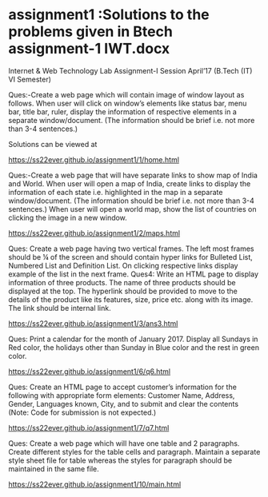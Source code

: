 # assignment1 :Solutions to the problems given in Btech assignment-1 IWT.docx



  Internet & Web Technology Lab Assignment-I
Session April’17
(B.Tech (IT) VI Semester)

										
			
Ques:-Create a web page which will contain image of window layout as follows.
When user will click on window’s elements like status bar, menu bar, title bar, ruler, display the information of respective elements in a separate window/document. (The information should be brief i.e. not more than 3-4 sentences.) 

Solutions can be viewed at

https://ss22ever.github.io/assignment1/1/home.html

Ques:-Create a web page that will have separate links to show map of India and World.
When user will open a map of India, create links to display the information of each state i.e. highlighted in the map in a separate window/document. (The information should be brief i.e. not more than 3-4 sentences.) When user will open a world map, show the list of countries on clicking the image in a new window.

https://ss22ever.github.io/assignment1/2/maps.html

Ques: Create a web page having two vertical frames. The left most frames should be ¼ of the screen and should contain hyper links for Bulleted List, Numbered List and Definition List. On clicking respective links display example of the list in the next frame.
Ques4: Write an HTML page to display information of three products.
The name of three products should be displayed at the top. The hyperlink should be provided to move to the details of the product like its features, size, price etc. along with its image. The link should be internal link.

https://ss22ever.github.io/assignment1/3/ans3.html


Ques: Print a calendar for the month of January 2017. Display all Sundays in Red color, the holidays other than Sunday in Blue color and the rest in green color.

https://ss22ever.github.io/assignment1/6/q6.html

Ques: Create an HTML page to accept customer’s information for the following 
with appropriate form elements: Customer Name, Address, Gender, Languages known, City, and to submit and clear the contents (Note: Code for submission is not expected.)

https://ss22ever.github.io/assignment1/7/q7.html

Ques: Create a web page which will have one table and 2 paragraphs. Create different styles for the table cells and paragraph. Maintain a separate style sheet file for table whereas the styles for paragraph should be maintained in the same file.
	
https://ss22ever.github.io/assignment1/10/main.html							                                                                                                                                                       
		
									                                                                                                 
                 
